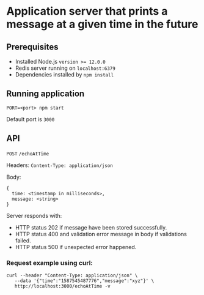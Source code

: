 # Application server that prints a message at a given time in the future

## Prerequisites
* Installed Node.js `version >= 12.0.0`
* Redis server running on `localhost:6379`
* Dependencies installed by `npm install`

## Running application

`PORT=<port> npm start`

Default port is `3000`

## API

`POST` `/echoAtTime`

Headers:
`Content-Type: application/json`

Body:

```
{ 
  time: <timestamp in milliseconds>,
  message: <string>
}
``` 

Server responds with:
 * HTTP status 202 if message have been stored successfully.
 * HTTP status 400 and validation error message in body if validations failed.
 * HTTP status 500 if unexpected error happened.


### Request example using curl:
```
curl --header "Content-Type: application/json" \
   --data '{"time":"1587545487776","message":"xyz"}' \
   http://localhost:3000/echoAtTime -v
```


